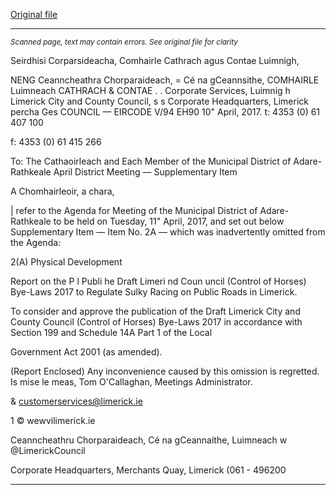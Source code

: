 [Original file](https://beta.limerick.ie/sites/default/files/media/documents/2017-04/Supplementary%20Agenda.pdf)

---
*<small>Scanned page, text may contain errors. See original file for clarity</small>*  

Seirdhisi Corparsideacha,
Comhairle Cathrach agus Contae Luimnigh,

NENG Ceanncheathra Chorparaideach,
= Cé na gCeannsithe,
COMHAIRLE Luimneach
CATHRACH & CONTAE
. . Corporate Services,
Luimnig h Limerick City and County Council,
s s Corporate Headquarters,
Limerick percha Ges
COUNCIL —
EIRCODE V/94 EH90
10" April, 2017. t: 4353 (0) 61 407 100

f: 4353 (0) 61 415 266

To: The Cathaoirleach and Each Member of the Municipal District of Adare-Rathkeale
April District Meeting — Supplementary Item

A Chomhairleoir, a chara,

| refer to the Agenda for Meeting of the Municipal District of Adare-Rathkeale to be held on Tuesday,
11" April, 2017, and set out below Supplementary Item — Item No. 2A — which was inadvertently
omitted from the Agenda:

2(A) Physical Development

Report on the P l Publi he Draft Limeri nd Coun uncil (Control of
Horses) Bye-Laws 2017 to Regulate Sulky Racing on Public Roads in Limerick.

To consider and approve the publication of the Draft Limerick City and County Council (Control of
Horses) Bye-Laws 2017 in accordance with Section 199 and Schedule 14A Part 1 of the Local

Government Act 2001 (as amended).

(Report Enclosed)
Any inconvenience caused by this omission is regretted.
Is mise le meas,
Tom O'Callaghan,
Meetings Administrator.

& customerservices@limerick.ie

1 © wewvilimerick.ie

Ceanncheathru Chorparaideach, Cé na gCeannaithe, Luimneach w @LimerickCouncil

Corporate Headquarters, Merchants Quay, Limerick (061 - 496200


---
